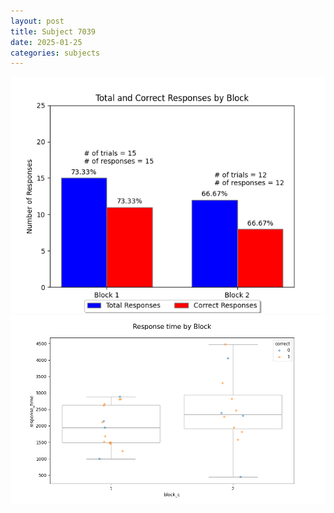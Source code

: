 ```yaml
---
layout: post
title: Subject 7039
date: 2025-01-25
categories: subjects
---
```


![](data/7039/run-5/7039_ATS_responses.png)
![](data/7039/run-5/7039_ATS_rt.png)
